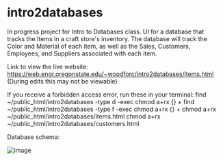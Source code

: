 # intro2databases
In progress project for Intro to Databases class. 
UI for a database that tracks the Items in a craft store's inventory. The database will track the Color and Material of each item, as well as the Sales, Customers, Employees, and Suppliers associated with each item. 

Link to view the live website: https://web.engr.oregonstate.edu/~woodforc/intro2databases/items.html 
  (During edits this may not be viewable)

If you receive a forbidden access error, run these in your terminal:
  find ~/public_html/intro2databases -type d -exec chmod a+rx {} + 
  find ~/public_html/intro2databases -type f -exec chmod a+rx {} +
  chmod a+rx ~/public_html/intro2databases/items.html
  chmod a+rx ~/public_html/intro2databases/customers.html


Database schema:

![image](https://user-images.githubusercontent.com/102620776/218896795-dab102ce-df51-41b9-8986-729c9c65736f.png)
